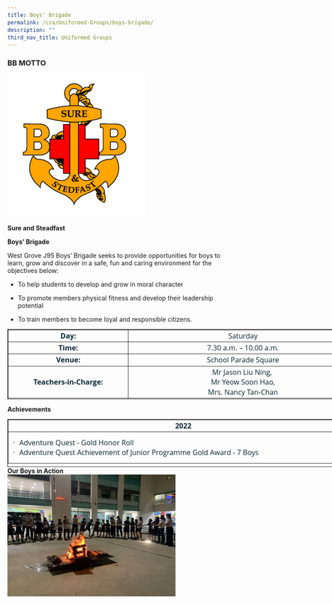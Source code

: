 ```yaml
---
title: Boys' Brigade
permalink: /cca/Uniformed-Groups/boys-brigade/
description: ""
third_nav_title: Uniformed Groups
---
```

### BB MOTTO
![](/images/Until%202022_Pictures/Boys%20Brigade%20Logo.png)

**Sure and Steadfast**

  **Boys’ Brigade**

West Grove J95 Boys’ Brigade seeks to provide opportunities for boys to learn, grow and discover in a safe, fun and caring environment for the objectives below:

* To help students to develop and grow in moral character

* To promote members physical fitness and develop their leadership potential
 
* To train members to become loyal and responsible citizens.

<table style="margin: 0px; outline: 0px; padding: 0px; width: 791px; border: 1pt solid rgb(42, 42, 42); height: 158px;" width="804" cellpadding="0" cellspacing="3" border="1" class="MsoNormalTable"><tbody style="margin: 0px; outline: 0px; padding: 0px;"><tr style="margin: 0px; outline: 0px; padding: 0px;"><td style="margin: 0px; outline: 0px; padding: 1.5pt; width: 267px; border: 1pt solid rgb(42, 42, 42);" width="270"><p style="margin: 0px 0px 0in; outline: 0px; padding: 0px; line-height: 16.8pt; font-weight: 400; font-size: 16px; color: rgb(12, 39, 51); font-family: &quot;Open Sans&quot;; text-align: center;" align="center" class="MsoNormal"><b style="margin: 0px; outline: 0px; padding: 0px;"><span style="margin: 0px; outline: 0px; padding: 0px; font-size: 12pt; font-family: &quot;Open Sans&quot;, sans-serif;" lang="EN-GB">Day:</span></b><span style="margin: 0px; outline: 0px; padding: 0px; font-size: 12pt; font-family: &quot;Open Sans&quot;, sans-serif;"></span></p></td><td style="margin: 0px; outline: 0px; padding: 1.5pt; width: 513px; border: 1pt solid rgb(42, 42, 42);" width="529"><p style="margin: 0px 0px 0in; outline: 0px; padding: 0px; line-height: 16.8pt; font-weight: 400; font-size: 16px; color: rgb(12, 39, 51); font-family: &quot;Open Sans&quot;; text-align: center;" align="center" class="MsoNormal"><span style="margin: 0px; outline: 0px; padding: 0px; font-size: 12pt; font-family: &quot;Open Sans&quot;, sans-serif;">Saturday</span></p></td></tr><tr style="margin: 0px; outline: 0px; padding: 0px;"><td style="margin: 0px; outline: 0px; padding: 1.5pt; width: 143.25pt; border: 1pt solid rgb(42, 42, 42);" width="191"><p style="margin: 0px 0px 0in; outline: 0px; padding: 0px; line-height: 16.8pt; font-weight: 400; font-size: 16px; color: rgb(12, 39, 51); font-family: &quot;Open Sans&quot;; text-align: center;" align="center" class="MsoNormal"><b style="margin: 0px; outline: 0px; padding: 0px;"><span style="margin: 0px; outline: 0px; padding: 0px; font-size: 12pt; font-family: &quot;Open Sans&quot;, sans-serif;" lang="EN-GB">Time:</span></b><span style="margin: 0px; outline: 0px; padding: 0px; font-size: 12pt; font-family: &quot;Open Sans&quot;, sans-serif;"></span></p></td><td style="margin: 0px; outline: 0px; padding: 1.5pt; width: 283.5pt; border: 1pt solid rgb(42, 42, 42);" width="378"><p style="margin: 0px 0px 0in; outline: 0px; padding: 0px; line-height: 16.8pt; font-weight: 400; font-size: 16px; color: rgb(12, 39, 51); font-family: &quot;Open Sans&quot;; text-align: center;" align="center" class="MsoNormal"><span style="margin: 0px; outline: 0px; padding: 0px; font-size: 12pt; font-family: &quot;Open Sans&quot;, sans-serif;" lang="EN-GB">7.30 a.m. – 10.00 a.m.</span><span style="margin: 0px; outline: 0px; padding: 0px; font-size: 12pt; font-family: &quot;Open Sans&quot;, sans-serif;"></span></p></td></tr><tr style="margin: 0px; outline: 0px; padding: 0px;"><td style="margin: 0px; outline: 0px; padding: 1.5pt; width: 143.25pt; border: 1pt solid rgb(42, 42, 42);" width="191"><p style="margin: 0px 0px 0in; outline: 0px; padding: 0px; line-height: 16.8pt; font-weight: 400; font-size: 16px; color: rgb(12, 39, 51); font-family: &quot;Open Sans&quot;; text-align: center;" align="center" class="MsoNormal"><b style="margin: 0px; outline: 0px; padding: 0px;"><span style="margin: 0px; outline: 0px; padding: 0px; font-size: 12pt; font-family: &quot;Open Sans&quot;, sans-serif;" lang="EN-GB">Venue:</span></b><span style="margin: 0px; outline: 0px; padding: 0px; font-size: 12pt; font-family: &quot;Open Sans&quot;, sans-serif;"></span></p></td><td style="margin: 0px; outline: 0px; padding: 1.5pt; width: 283.5pt; border: 1pt solid rgb(42, 42, 42);" width="378"><p style="margin: 0px 0px 0in; outline: 0px; padding: 0px; line-height: 16.8pt; font-weight: 400; font-size: 16px; color: rgb(12, 39, 51); font-family: &quot;Open Sans&quot;; text-align: center;" align="center" class="MsoNormal"><span style="margin: 0px; outline: 0px; padding: 0px; font-size: 12pt; font-family: &quot;Open Sans&quot;, sans-serif;">School Parade Square</span></p></td></tr><tr style="margin: 0px; outline: 0px; padding: 0px;"><td style="margin: 0px; outline: 0px; padding: 1.5pt; width: 143.25pt; border: 1pt solid rgb(42, 42, 42);" width="191"><p style="margin: 0px 0px 0in; outline: 0px; padding: 0px; line-height: 16.8pt; font-weight: 400; font-size: 16px; color: rgb(12, 39, 51); font-family: &quot;Open Sans&quot;; text-align: center;" align="center" class="MsoNormal"><b style="margin: 0px; outline: 0px; padding: 0px;"><span style="margin: 0px; outline: 0px; padding: 0px; font-size: 12pt; font-family: &quot;Open Sans&quot;, sans-serif;" lang="EN-GB">Teachers-in-Charge:</span></b><span style="margin: 0px; outline: 0px; padding: 0px; font-size: 12pt; font-family: &quot;Open Sans&quot;, sans-serif;"></span></p></td><td style="margin: 0px; outline: 0px; padding: 1.5pt; width: 283.5pt; border: 1pt solid rgb(42, 42, 42);" width="378"><p style="margin: 0px 0px 0in; outline: 0px; padding: 0px; line-height: 16.8pt; font-weight: 400; font-size: 16px; color: rgb(12, 39, 51); font-family: &quot;Open Sans&quot;; text-align: center;" align="center" class="MsoNormal"><span style="margin: 0px; outline: 0px; padding: 0px; font-size: 12pt; font-family: &quot;Open Sans&quot;, sans-serif;">Mr Jason Liu Ning,&nbsp;</span></p><p style="margin: 0px 0px 0in; outline: 0px; padding: 0px; line-height: 16.8pt; font-weight: 400; font-size: 16px; color: rgb(12, 39, 51); font-family: &quot;Open Sans&quot;; text-align: center;" align="center" class="MsoNormal"><span style="margin: 0px; outline: 0px; padding: 0px; font-size: 12pt; font-family: &quot;Open Sans&quot;, sans-serif;">&nbsp;Mr Yeow Soon Hao,&nbsp;</span></p><p style="margin: 0px 0px 0in; outline: 0px; padding: 0px; line-height: 16.8pt; font-weight: 400; font-size: 16px; color: rgb(12, 39, 51); font-family: &quot;Open Sans&quot;; text-align: center;" align="center" class="MsoNormal"><span style="margin: 0px; outline: 0px; padding: 0px; font-size: 12pt; font-family: &quot;Open Sans&quot;, sans-serif;">Mrs. Nancy Tan-Chan</span></p></td></tr><tr style="margin: 0px; outline: 0px; padding: 0px;"><td style="margin: 0px; outline: 0px; padding: 1.5pt; width: 143.25pt; border: 1pt solid rgb(42, 42, 42);" width="191"><p style="margin: 0px 0px 0in; outline: 0px; padding: 0px; line-height: 16.8pt; font-weight: 400; font-size: 16px; color: rgb(12, 39, 51); font-family: &quot;Open Sans&quot;; text-align: center;" align="center" class="MsoNormal"><b style="margin: 0px; outline: 0px; padding: 0px;"><span style="margin: 0px; outline: 0px; padding: 0px; font-size: 12pt; font-family: &quot;Open Sans&quot;, sans-serif;" lang="EN-GB">Officers &amp; Key Volunteers</span></b></p></td><td style="margin: 0px; outline: 0px; padding: 1.5pt; width: 283.5pt; border: 1pt solid rgb(42, 42, 42);" width="378"><p style="margin: 0px 0px 0in; outline: 0px; padding: 0px; line-height: 16.8pt; font-weight: 400; font-size: 16px; color: rgb(12, 39, 51); font-family: &quot;Open Sans&quot;; text-align: center;" align="center" class="MsoNormal"><span style="margin: 0px; outline: 0px; padding: 0px; font-size: 12pt; font-family: &quot;Open Sans&quot;, sans-serif;">Captain Max, 2LT Mdm.&nbsp; &nbsp;Catherine,&nbsp;</span></p><p style="margin: 0px 0px 0in; outline: 0px; padding: 0px; line-height: 16.8pt; font-weight: 400; font-size: 16px; color: rgb(12, 39, 51); font-family: &quot;Open Sans&quot;; text-align: center;" align="center" class="MsoNormal"><span style="margin: 0px; outline: 0px; padding: 0px; font-size: 12pt; font-family: &quot;Open Sans&quot;, sans-serif;">Officer Cadet Nehemiah,&nbsp;</span></p><p style="margin: 0px 0px 0in; outline: 0px; padding: 0px; line-height: 16.8pt; font-weight: 400; font-size: 16px; color: rgb(12, 39, 51); font-family: &quot;Open Sans&quot;; text-align: center;" align="center" class="MsoNormal"><span style="margin: 0px; outline: 0px; padding: 0px; font-size: 12pt; font-family: &quot;Open Sans&quot;, sans-serif;">Mr Denny&nbsp;</span></p></td></tr></tbody></table>

**Achievements**

<table style="margin: 0px; outline: 0px; padding: 0px; width: 793px; border: 1pt solid rgb(42, 42, 42); height: 108px;" width="668" align="left" cellpadding="0" cellspacing="3" border="1" class="MsoNormalTable"><tbody style="margin: 0px; outline: 0px; padding: 0px;"><tr style="margin: 0px; outline: 0px; padding: 0px; height: 16.65pt;"><td style="margin: 0px; outline: 0px; padding: 1.5pt; width: 785px; border: 1pt solid rgb(42, 42, 42); height: 16.65pt;" width="664"><p style="margin: 0px 0px 0in; outline: 0px; padding: 0px; line-height: 16.8pt; font-weight: 400; font-size: 16px; color: rgb(12, 39, 51); font-family: &quot;Open Sans&quot;; text-align: center;" align="center" class="MsoNormal"><b style="margin: 0px; outline: 0px; padding: 0px;"><span style="margin: 0px; outline: 0px; padding: 0px; font-size: 12pt; font-family: &quot;Open Sans&quot;, sans-serif;" lang="EN-GB">2022</span></b><span style="margin: 0px; outline: 0px; padding: 0px; font-size: 12pt; font-family: &quot;Open Sans&quot;, sans-serif;"></span></p></td></tr><tr style="margin: 0px; outline: 0px; padding: 0px; height: 49.5pt;"><td style="margin: 0px; outline: 0px; padding: 1.5pt; width: 498.25pt; border: 1pt solid rgb(42, 42, 42); height: 49.5pt;" width="664"><p style="margin: 0px 0px 0in; outline: 0px; padding: 0px; line-height: normal; font-weight: 400; font-size: 16px; color: rgb(12, 39, 51); font-family: &quot;Open Sans&quot;; text-align: justify; text-indent: -0.25in;" class="MsoListParagraphCxSpFirst"><span style="margin: 0px; outline: 0px; padding: 0px; font-size: 12pt; font-family: Symbol;"><span style="margin: 0px; outline: 0px; padding: 0px;">&nbsp;&nbsp; &nbsp;</span><span style="margin: 0px; outline: 0px; padding: 0px;">&nbsp;&nbsp; &nbsp;</span>·<span style="margin: 0px; outline: 0px; padding: 0px; font-variant-numeric: normal; font-variant-east-asian: normal; font-stretch: normal; font-size: 7pt; line-height: normal; font-family: &quot;Times New Roman&quot;;">&nbsp; &nbsp;<span>&nbsp;</span></span></span><span style="margin: 0px; outline: 0px; padding: 0px; font-size: 12pt; font-family: &quot;Open Sans&quot;, sans-serif;">Adventure Quest - Gold Honor Roll</span></p><p style="margin: 0px 0px 0in; outline: 0px; padding: 0px; line-height: normal; font-weight: 400; font-size: 16px; color: rgb(12, 39, 51); font-family: &quot;Open Sans&quot;; text-align: justify; text-indent: -0.25in;" class="MsoListParagraphCxSpLast"><span style="margin: 0px; outline: 0px; padding: 0px; font-size: 12pt; font-family: Symbol;"><span style="margin: 0px; outline: 0px; padding: 0px;">&nbsp;&nbsp; &nbsp;</span><span style="margin: 0px; outline: 0px; padding: 0px;">&nbsp;&nbsp; &nbsp;</span>·<span style="margin: 0px; outline: 0px; padding: 0px; font-variant-numeric: normal; font-variant-east-asian: normal; font-stretch: normal; font-size: 7pt; line-height: normal; font-family: &quot;Times New Roman&quot;;">&nbsp; &nbsp;<span>&nbsp;</span></span></span><span style="margin: 0px; outline: 0px; padding: 0px; font-size: 12pt; font-family: &quot;Open Sans&quot;, sans-serif;">Adventure Quest Achievement of Junior Programme Gold Award - 7 Boys</span></p></td></tr></tbody></table>

**Our Boys in Action**
![](/images/Until%202022_Pictures/Boys-brigade1.jpg)